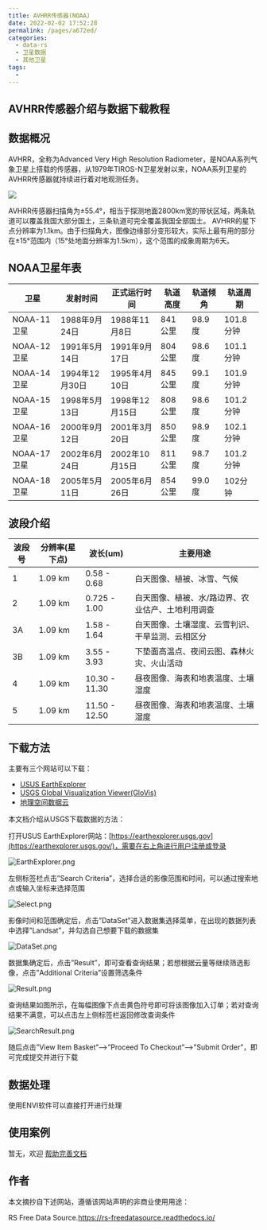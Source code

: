 ```yaml
---
title: AVHRR传感器(NOAA)
date: 2022-02-02 17:52:28
permalink: /pages/a672ed/
categories:
  - data-rs
  - 卫星数据
  - 其他卫星
tags:
  - 
---
```

## AVHRR传感器介绍与数据下载教程

## 数据概况

AVHRR，全称为Advanced Very High Resolution Radiometer，是NOAA系列气象卫星上搭载的传感器，从1979年TIROS-N卫星发射以来，NOAA系列卫星的AVHRR传感器就持续进行着对地观测任务。

![](http://pics.landcover100.com/pics//image/202202021758633.png)

AVHRR传感器扫描角为±55.4°，相当于探测地面2800km宽的带状区域，两条轨道可以覆盖我国大部分国土，三条轨道可完全覆盖我国全部国土。 AVHRR的星下点分辨率为1.1km。由于扫描角大，图像边缘部分变形较大，实际上最有用的部分在±15°范围内（15°处地面分辨率为1.5km），这个范围的成象周期为6天。

## NOAA卫星年表

| 卫星        | 发射时间       | 正式运行时间   | 轨道高度 | 轨道倾角 | 轨道周期  |
| ----------- | -------------- | -------------- | -------- | -------- | --------- |
| NOAA-11卫星 | 1988年9月24日  | 1988年11月8日  | 841公里  | 98.9度   | 101.8分钟 |
| NOAA-12卫星 | 1991年5月14日  | 1991年9月17日  | 804公里  | 98.6度   | 101.1分钟 |
| NOAA-14卫星 | 1994年12月30日 | 1995年4月10日  | 845公里  | 99.1度   | 101.9分钟 |
| NOAA-15卫星 | 1998年5月13日  | 1998年12月15日 | 808公里  | 98.6度   | 101.2分钟 |
| NOAA-16卫星 | 2000年9月12日  | 2001年3月20日  | 850公里  | 98.9度   | 102.1分钟 |
| NOAA-17卫星 | 2002年6月24日  | 2002年10月15日 | 811公里  | 98.7度   | 101.2分钟 |
| NOAA-18卫星 | 2005年5月11日  | 2005年6月26日  | 854公里  | 99.0度   | 102分钟   |

## 波段介绍

| 波段号 | 分辨率(星下点) | 波长(um)      | 主要用途                                          |
| ------ | -------------- | ------------- | ------------------------------------------------- |
| 1      | 1.09 km        | 0.58 - 0.68   | 白天图像、植被、冰雪、气候                        |
| 2      | 1.09 km        | 0.725 - 1.00  | 白天图像、植被、水/路边界、农业估产、土地利用调查 |
| 3A     | 1.09 km        | 1.58 - 1.64   | 白天图像、土壤湿度、云雪判识、干旱监测、云相区分  |
| 3B     | 1.09 km        | 3.55 - 3.93   | 下垫面高温点、夜间云图、森林火灾、火山活动        |
| 4      | 1.09 km        | 10.30 - 11.30 | 昼夜图像、海表和地表温度、土壤湿度                |
| 5      | 1.09 km        | 11.50 - 12.50 | 昼夜图像、海表和地表温度、土壤湿度                |

## 下载方法

主要有三个网站可以下载：

- [USUS EarthExplorer](https://earthexplorer.usgs.gov/)
- [USGS Global Visualization Viewer(GloVis)](https://glovis.usgs.gov/)
- [地理空间数据云](http://www.gscloud.cn/)

本文档介绍从USGS下载数据的方法：

打开USUS EarthExplorer网站：[https://earthexplorer.usgs.gov](https://earthexplorer.usgs.gov/)，需要在右上角进行用户注册或登录

![EarthExplorer.png](http://pics.landcover100.com/pics/20222218/628516724353d.png)

左侧标签栏点击”Search Criteria”，选择合适的影像范围和时间，可以通过搜索地点或输入坐标来选择范围

![Select.png](http://pics.landcover100.com/pics/20222218/6285168c96460.png)

影像时间和范围确定后，点击”DataSet”进入数据集选择菜单，在出现的数据列表中选择”Landsat”，并勾选自己想要下载的数据集

![DataSet.png](http://pics.landcover100.com/pics/20222218/6285169855e03.png)

数据集确定后，点击”Result”，即可查看查询结果；若想根据云量等继续筛选影像，点击”Additional Criteria”设置筛选条件

![Result.png](http://pics.landcover100.com/pics/20222218/628516a45462d.png)

查询结果如图所示，在每幅图像下点击黄色符号即可将该图像加入订单；若对查询结果不满意，可以点击左上侧标签栏返回修改查询条件

![SearchResult.png](http://pics.landcover100.com/pics/20222218/628516ac91797.png)

随后点击”View Item Basket”–>”Proceed To Checkout”–>”Submit Order”，即可完成提交并进行下载

## 数据处理

使用ENVI软件可以直接打开进行处理

## 使用案例

暂无，欢迎 [帮助完善文档](https://github.com/ruiduobao/gisrsdata.com)

## 作者

本文摘抄自下述网站，遵循该网站声明的非商业使用用途： 

RS Free Data Source.https://rs-freedatasource.readthedocs.io/

